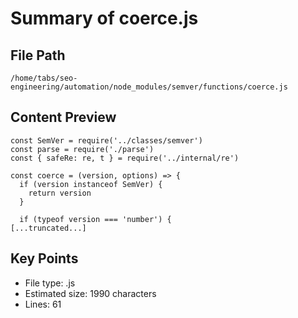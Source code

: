 # Summary of coerce.js
  
## File Path
`/home/tabs/seo-engineering/automation/node_modules/semver/functions/coerce.js`

## Content Preview
```
const SemVer = require('../classes/semver')
const parse = require('./parse')
const { safeRe: re, t } = require('../internal/re')

const coerce = (version, options) => {
  if (version instanceof SemVer) {
    return version
  }

  if (typeof version === 'number') {
[...truncated...]
```

## Key Points
- File type: .js
- Estimated size: 1990 characters
- Lines: 61
